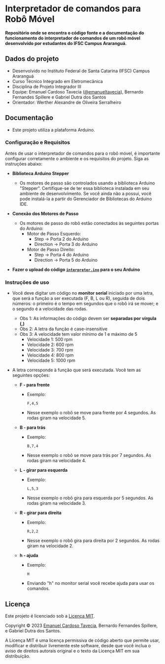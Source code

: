 # Interpretador de comandos para Robô Móvel

**Repositório onde se encontra o código fonte e a documentação do funcionamento do interpretador de comandos de um robô móvel desenvolvido por estudantes do IFSC Campus Araranguá.**

## Dados do projeto
- Desenvolvido no Instituto Federal de Santa Catarina (IFSC) Campus Araranguá
- Curso Técnico Integrado em Eletromecânica
- Disciplina de Projeto Integrador III
- Equipe: Emanuel Cardoso Tavecia ([@emanueltavecia](https://github.com/emanueltavecia)), Bernardo Fernandes Spillere e Gabriel Dutra dos Santos
- Orientador: Werther Alexandre de Oliveira Serralheiro

## Documentação

- Este projeto utiliza a plataforma Arduino.

### Configuração e Requisitos

Antes de usar o interpretador de comandos para o robô móvel, é importante configurar corretamente o ambiente e os requisitos do projeto. Siga as instruções abaixo:

- **Biblioteca Arduino Stepper**
  - Os motores de passo são controlados usando a biblioteca Arduino "Stepper". Certifique-se de ter essa biblioteca instalada em seu ambiente de desenvolvimento. Se você ainda não a possui, você pode instalá-la a partir do Gerenciador de Bibliotecas do Arduino IDE.

- **Conexão dos Motores de Passo**
  - Os motores de passo do robô estão conectados às seguintes portas do Arduino:
    - Motor de Passo Esquerdo:
      - Step → Porta 2 do Arduino
      - Direction → Porta 3 do Arduino
    - Motor de Passo Direito:
      - Step → Porta 4 do Arduino
      - Direction → Porta 5 do Arduino

- **Fazer o upload do código [```interpreter.ino```](interpreter.ino) para o seu Arduino**

### Instruções de uso

- Você deve digitar um código no **monitor serial** iniciado por uma letra, que será a função a ser executada (F, B, L ou R), seguida de dois números: o primeiro é o tempo em segundos que o robô irá se mover; e o segundo é a velocidade das rodas.
  - Obs 1: As informações do código devem ser **separadas por vírgula (,)**
  - Obs 2: A letra da função é case-insensitive
  - Obs 3: A velocidade tem valor mínimo de 1 e máximo de 5
    - Velocidade 1: 500 rpm
    - Velocidade 2: 600 rpm
    - Velocidade 3: 700 rpm
    - Velocidade 4: 800 rpm
    - Velocidade 5: 1000 rpm

- A letra corresponde à função que será executada. Você tem as seguintes opções:

  - **F - para frente**
    - Exemplo:
      ```
      F,4,5
      ```
    - Nesse exemplo o robô se move para frente por 4 segundos. As rodas giram na velocidade 5.

  - **B - para trás**
    - Exemplo:
      ```
      B,7,4
      ```
    - Nesse exemplo o robô se move para trás por 7 segundos. As rodas giram na velocidade 4.

  - **L - girar para esquerda**
    - Exemplo:
      ```
      L,5,3
      ```
    - Nesse exemplo o robô gira para esquerda por 5 segundos. As rodas giram na velocidade 3.

  - **R - girar para direita**
    - Exemplo:
      ```
      R,2,2
      ```
    - Nesse exemplo o robô gira para direita por 2 segundos. As rodas giram na velocidade 2.

  - **h - ajuda**
    - Exemplo:
      ```
      H
      ```
    - Enviando "h" no monitor serial você recebe ajuda para usar os comandos.

## Licença

Este projeto é licenciado sob a [Licença MIT](LICENSE).

Copyright © 2023 [Emanuel Cardoso Tavecia](https://github.com/emanueltavecia), Bernardo Fernandes Spillere, e Gabriel Dutra dos Santos.

A Licença MIT é uma licença permissiva de código aberto que permite usar, modificar e distribuir livremente este software, desde que você inclua o aviso de direitos autorais original e o texto da Licença MIT em sua distribuição.
